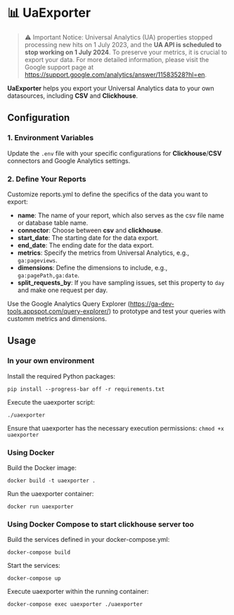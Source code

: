 # 📊 UaExporter

> ⚠️ Important Notice: Universal Analytics (UA) properties stopped processing new hits on 1 July 2023, and the **UA API is scheduled to stop working on 1 July 2024**. To preserve your metrics, it is crucial to export your data. For more detailed information, please visit the Google support page at https://support.google.com/analytics/answer/11583528?hl=en.

**UaExporter** helps you export your Universal Analytics data to your own datasources, including **CSV** and **Clickhouse**.


## Configuration
### 1. Environment Variables
Update the `.env` file with your specific configurations for **Clickhouse**/**CSV** connectors and Google Analytics settings.

### 2. Define Your Reports
Customize reports.yml to define the specifics of the data you want to export:

- **name**: The name of your report, which also serves as the csv file name or database table name.
- **connector**: Choose between **csv** and **clickhouse**.
- **start_date**: The starting date for the data export.
- **end_date**: The ending date for the data export.
- **metrics**: Specify the metrics from Universal Analytics, e.g., `ga:pageviews`.
- **dimensions**: Define the dimensions to include, e.g., `ga:pagePath,ga:date`.
- **split_requests_by**: If you have sampling issues, set this property to `day` and make one request per day.

Use the Google Analytics Query Explorer (https://ga-dev-tools.appspot.com/query-explorer/) to prototype and test your queries with customm metrics and dimensions.

## Usage

### In your own environment
Install the required Python packages:
```
pip install --progress-bar off -r requirements.txt
```

Execute the uaexporter script:
```
./uaexporter
```
Ensure that uaexporter has the necessary execution permissions: `chmod +x uaexporter`

### Using Docker
Build the Docker image:
```
docker build -t uaexporter .
```
Run the uaexporter container:
```
docker run uaexporter
```

### Using Docker Compose to start clickhouse server too
Build the services defined in your docker-compose.yml:
```
docker-compose build
```
Start the services:
```
docker-compose up
```
Execute uaexporter within the running container:
```
docker-compose exec uaexporter ./uaexporter
```
